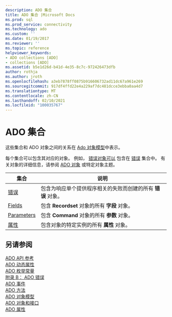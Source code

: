 ```yaml
---
description: ADO 集合
title: ADO 集合 |Microsoft Docs
ms.prod: sql
ms.prod_service: connectivity
ms.technology: ado
ms.custom: ''
ms.date: 01/19/2017
ms.reviewer: ''
ms.topic: reference
helpviewer_keywords:
- ADO collections [ADO]
- collections [ADO]
ms.assetid: b5e1d26d-b41d-4e35-8c7c-972426473dfb
author: rothja
ms.author: jroth
ms.openlocfilehash: a3eb7878ff0875b916606732ad11dc67a961e269
ms.sourcegitcommit: 917df4ffd22e4a229af7dc481dcce3ebba0aa4d7
ms.translationtype: MT
ms.contentlocale: zh-CN
ms.lasthandoff: 02/10/2021
ms.locfileid: "100035767"
---
```

# <a name="ado-collections"></a>ADO 集合
这些集合和 ADO 对象之间的关系在 [Ado 对象模型](./ado-object-model.md)中表示。  
  
 每个集合可以包含其对应的对象。 例如， [错误对象可以](./error-object.md) 包含在 [错误](./errors-collection-ado.md) 集合中。 有关对象的详细信息，请参阅 [ADO 对象](./ado-objects-and-interfaces.md) 或特定对象主题。  
  
|集合|说明|  
|-|-|  
|[错误](./errors-collection-ado.md)|包含为响应单个提供程序相关的失败而创建的所有 **错误** 对象。|  
|[Fields](./fields-collection-ado.md)|包含 **Recordset** 对象的所有 **字段** 对象。|  
|[Parameters](./parameters-collection-ado.md)|包含 **Command** 对象的所有 **参数** 对象。|  
|[属性](./properties-collection-ado.md)|包含对象的特定实例的所有 **属性** 对象。|  
  
## <a name="see-also"></a>另请参阅  
 [ADO API 参考](./ado-api-reference.md)   
 [ADO 动态属性](./ado-dynamic-properties.md)   
 [ADO 枚举常量](./ado-enumerated-constants.md)   
 [附录 B： ADO 错误](../../guide/appendixes/appendix-b-ado-errors.md)   
 [ADO 事件](./ado-events.md)   
 [ADO 方法](./ado-methods.md)   
 [ADO 对象模型](./ado-object-model.md)   
 [ADO 对象和接口](./ado-objects-and-interfaces.md)   
 [ADO 属性](./ado-properties.md)